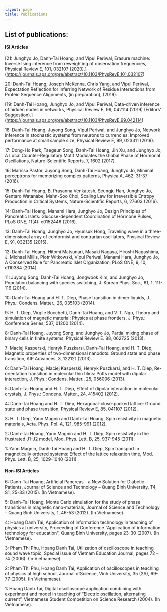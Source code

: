 ```yaml
---
layout: page
title: Publications
---
```


## List of publications:

#### ISI Articles

[21: Junghyo Jo, Danh-Tai Hoang, and Vipul Periwal, 
Erasure machine: Inverse Ising inference from reweighting of observation frequencies,
Physical Review E, 101, 032107 (2020).] (https://journals.aps.org/pre/abstract/10.1103/PhysRevE.101.032107)

20: Danh-Tai Hoang, Joseph McKenna, Chris Yang, and Vipul Periwal, 
Expectation Reflection for inferring Network of Residue Interactions from Protein Sequence Alignments, 
(in preparation), (2019).

[19: Danh-Tai Hoang, Junghyo Jo, and Vipul Periwal,
Data-driven inference of hidden nodes in networks,
Physical Review E, 99, 042114 (2019) (Editors' Suggestion).] (https://journals.aps.org/pre/abstract/10.1103/PhysRevE.99.042114)

18: Danh-Tai Hoang, Juyong Song, Vipul Periwal,  and Junghyo Jo,
Network inference in stochastic systems from neurons to currencies: Improved performance at small sample size, 
Physical Review E, 99, 023311 (2019).

17: Dong-Ho Park, Taegeun Song, Danh-Tai Hoang, Jin Xu, and Junghyo Jo,
A Local Counter-Regulatory Motif Modulates the Global Phase of Hormonal Oscillations, 
Nature-Scientific Reports, 7, 1602 (2017).

16: Marissa Pastor, Juyong Song, Danh-Tai Hoang, Junghyo Jo,
Minimal perceptrons for memorizing complex patterns,
Physica A, 462, 31-37 (2016).

15: Danh-Tai Hoang, B. Prasanna Venkatesh, Seungju Han, Junghyo Jo, Gentaro Watanabe, Mahn-Soo Choi,
Scaling Law for Irreversible Entropy Production in Critical Systems,
Nature-Scientific Reports, 6, 27603 (2016).

14: Danh-Tai Hoang, Manami Hara, Junghyo Jo,
Design Principles of Pancreatic Islets: Glucose-dependent Coordination of Hormone Pulses,  
PLoS ONE, 11(4): e0152446 (2016).

13: Danh-Tai Hoang, Junghyo Jo, Hyunsuk Hong,
Traveling wave in a three-dimensional array of conformist and contrarian oscillators,
Physical Review E, 91, 032135 (2015).

12: Danh-Tai Hoang, Hitomi Matsunari, Masaki Nagaya, Hiroshi Nagashima, J. Michael Millis, Piotr Witkowski, Vipul Periwal, Manami Hara, Junghyo Jo,
A Conserved Rule for Pancreatic Islet Organization,
PLoS ONE, 9, 10, e110384 (2014).

11: Juyong Song, Danh-Tai Hoang, Jongwook Kim, and Junghyo Jo,
Population balancing with species switching,
J. Korean Phys. Soc., 61, 1, 111-116  (2014).

10: Danh-Tai Hoang and H. T. Diep,
Phase transition in dimer liquids,
J. Phys.: Condens. Matter., 26, 035103 (2014).

9: H. T. Diep, Virgile Bocchetti, Danh-Tai Hoang, and V. T. Ngo,
Theory and simulation of magnetic material: Physics at phase frontiers,
J. Phys.: Conference Series, 537, 01200 (2014).

8: Danh-Tai Hoang, Juyong Song, and Junghyo Jo,
Partial mixing phase of binary cells in finite systems,
Physical Review E. 88, 062725 (2013).

7: Maciej Kasperski, Henryk Puszkarsi, Danh-Tai Hoang, and H. T. Diep,
Magnetic properties of two-dimensional nanodots: Ground state and phase transition,
AIP Advances, 3, 122121 (2013).

6: Danh-Tai Hoang, Maciej Kasperski, Henryk Puszkarsi, and H. T. Diep,
Re-orientation transition in molecular thin films: Potts model with dipolar interaction,
J. Phys.: Condens. Matter., 25, 056006 (2013).

5: Danh-Tai Hoang and H. T. Diep,
Effect of dipolar interaction in molecular crystals,
J. Phys.: Condens. Matter., 24, 415402 (2012).

4: Danh-Tai Hoang and H. T. Diep,
Hexagonal-close-packed lattice: Ground state and phase transition, 
Physical Review E, 85, 041107 (2012).

3: H. T. Diep, Yann Magnin and Danh-Tai Hoang,
Spin resistivity in magnetic materials,
Acta. Phys. Pol. A, 121, 985-991 (2012).

2: Danh-Tai Hoang, Yann Magnin and H. T. Diep, 
Spin resistivity in the frustrated J1-J2 model,
Mod. Phys. Lett. B, 25, 937-945 (2011).

1: Yann Magnin, Danh-Tai Hoang and H. T. Diep,
Spin transport in magnetically ordered systems: Effect of the lattice relaxation time, 
Mod. Phys. Lett. B, 25, 1029-1040 (2011).

#### Non-ISI Articles
6: Danh-Tai Hoang, 
Artificial Pancreas - a New Solution for Diabetic Patients, 
Journal of Science and Technology – Quang Binh University, T4, S1, 25-33 (2015). (In Vietnamese).

5: Danh-Tai Hoang, 
Monte Carlo simulation for the study of phase transitions in magnetic nano-materials,
Journal of Science and Technology – Quang Binh University, 1, 46-53 (2012). (In Vietnamese).

4: Hoang Danh Tai,
Application of information technology in teaching of physics at university,
Proceeding of Conference "Application of information technology for education", Quang Binh University, pages 23-30 (2007). (In Vietnamese).

3: Pham Thi Phu, Hoang Danh Tai,
Utilization of oscilloscope in teaching sound wave topic,
Special Issue of Vietnam Education Journal, pages 72 – 74 (2006). (In Vietnamese).

2: Pham Thi Phu, Hoang Danh Tai,
Application of oscilloscopes in teaching of physics at high school,
Journal ofScience, Vinh University, 35 (2A), 69-77 (2005). (In Vietnamese).  

1: Hoang Danh Tai,
Digital oscilloscope application combining with experiment and model in teaching of “Electric oscillation, alternating current”,
Vietnamese Student Competition on Science Research (2004). (In Vietnamese).



